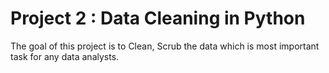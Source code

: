 # Project 2 : Data Cleaning in Python

The goal of this project is to Clean, Scrub the data which is most important task for any data analysts.
